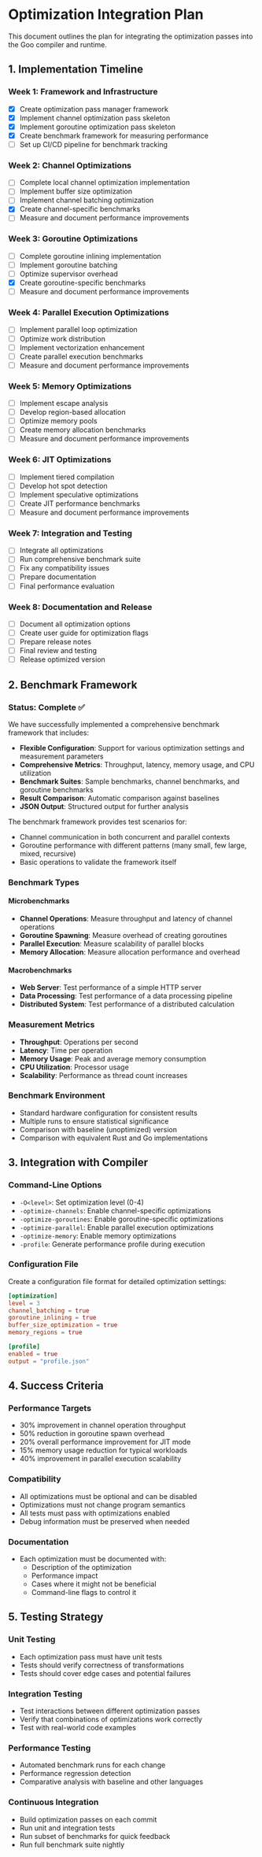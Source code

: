 # Optimization Integration Plan

This document outlines the plan for integrating the optimization passes into the Goo compiler and runtime.

## 1. Implementation Timeline

### Week 1: Framework and Infrastructure
- [x] Create optimization pass manager framework
- [x] Implement channel optimization pass skeleton
- [x] Implement goroutine optimization pass skeleton
- [x] Create benchmark framework for measuring performance
- [ ] Set up CI/CD pipeline for benchmark tracking

### Week 2: Channel Optimizations
- [ ] Complete local channel optimization implementation
- [ ] Implement buffer size optimization
- [ ] Implement channel batching optimization
- [x] Create channel-specific benchmarks
- [ ] Measure and document performance improvements

### Week 3: Goroutine Optimizations
- [ ] Complete goroutine inlining implementation
- [ ] Implement goroutine batching
- [ ] Optimize supervisor overhead
- [x] Create goroutine-specific benchmarks
- [ ] Measure and document performance improvements

### Week 4: Parallel Execution Optimizations
- [ ] Implement parallel loop optimization
- [ ] Optimize work distribution
- [ ] Implement vectorization enhancement
- [ ] Create parallel execution benchmarks
- [ ] Measure and document performance improvements

### Week 5: Memory Optimizations
- [ ] Implement escape analysis
- [ ] Develop region-based allocation
- [ ] Optimize memory pools
- [ ] Create memory allocation benchmarks
- [ ] Measure and document performance improvements

### Week 6: JIT Optimizations
- [ ] Implement tiered compilation
- [ ] Develop hot spot detection
- [ ] Implement speculative optimizations
- [ ] Create JIT performance benchmarks
- [ ] Measure and document performance improvements

### Week 7: Integration and Testing
- [ ] Integrate all optimizations
- [ ] Run comprehensive benchmark suite
- [ ] Fix any compatibility issues
- [ ] Prepare documentation
- [ ] Final performance evaluation

### Week 8: Documentation and Release
- [ ] Document all optimization options
- [ ] Create user guide for optimization flags
- [ ] Prepare release notes
- [ ] Final review and testing
- [ ] Release optimized version

## 2. Benchmark Framework

### Status: Complete ✅

We have successfully implemented a comprehensive benchmark framework that includes:

- **Flexible Configuration**: Support for various optimization settings and measurement parameters
- **Comprehensive Metrics**: Throughput, latency, memory usage, and CPU utilization 
- **Benchmark Suites**: Sample benchmarks, channel benchmarks, and goroutine benchmarks
- **Result Comparison**: Automatic comparison against baselines
- **JSON Output**: Structured output for further analysis

The benchmark framework provides test scenarios for:
- Channel communication in both concurrent and parallel contexts
- Goroutine performance with different patterns (many small, few large, mixed, recursive)
- Basic operations to validate the framework itself

### Benchmark Types

#### Microbenchmarks
- **Channel Operations**: Measure throughput and latency of channel operations
- **Goroutine Spawning**: Measure overhead of creating goroutines
- **Parallel Execution**: Measure scalability of parallel blocks
- **Memory Allocation**: Measure allocation performance and overhead

#### Macrobenchmarks
- **Web Server**: Test performance of a simple HTTP server
- **Data Processing**: Test performance of a data processing pipeline
- **Distributed System**: Test performance of a distributed calculation

### Measurement Metrics
- **Throughput**: Operations per second
- **Latency**: Time per operation
- **Memory Usage**: Peak and average memory consumption
- **CPU Utilization**: Processor usage
- **Scalability**: Performance as thread count increases

### Benchmark Environment
- Standard hardware configuration for consistent results
- Multiple runs to ensure statistical significance
- Comparison with baseline (unoptimized) version
- Comparison with equivalent Rust and Go implementations

## 3. Integration with Compiler

### Command-Line Options
- `-O<level>`: Set optimization level (0-4)
- `-optimize-channels`: Enable channel-specific optimizations
- `-optimize-goroutines`: Enable goroutine-specific optimizations
- `-optimize-parallel`: Enable parallel execution optimizations
- `-optimize-memory`: Enable memory optimizations
- `-profile`: Generate performance profile during execution

### Configuration File
Create a configuration file format for detailed optimization settings:
```toml
[optimization]
level = 3
channel_batching = true
goroutine_inlining = true
buffer_size_optimization = true
memory_regions = true

[profile]
enabled = true
output = "profile.json"
```

## 4. Success Criteria

### Performance Targets
- 30% improvement in channel operation throughput
- 50% reduction in goroutine spawn overhead
- 20% overall performance improvement for JIT mode
- 15% memory usage reduction for typical workloads
- 40% improvement in parallel execution scalability

### Compatibility
- All optimizations must be optional and can be disabled
- Optimizations must not change program semantics
- All tests must pass with optimizations enabled
- Debug information must be preserved when needed

### Documentation
- Each optimization must be documented with:
  - Description of the optimization
  - Performance impact
  - Cases where it might not be beneficial
  - Command-line flags to control it

## 5. Testing Strategy

### Unit Testing
- Each optimization pass must have unit tests
- Tests should verify correctness of transformations
- Tests should cover edge cases and potential failures

### Integration Testing
- Test interactions between different optimization passes
- Verify that combinations of optimizations work correctly
- Test with real-world code examples

### Performance Testing
- Automated benchmark runs for each change
- Performance regression detection
- Comparative analysis with baseline and other languages

### Continuous Integration
- Build optimization passes on each commit
- Run unit and integration tests
- Run subset of benchmarks for quick feedback
- Run full benchmark suite nightly 